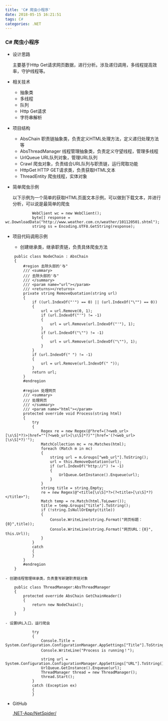 ```yaml
---
title: 'C# 爬虫小程序'
date: 2018-05-15 16:21:51
tags: C# 
categories: .NET
---
```


### C# 爬虫小程序

- 设计思路

	主要基于Http Get请求网页数据，进行分析。涉及递归调用，多线程提高效率，守护线程等。

- 相关技术

	- 抽象类
	- 多线程 
	- 队列
	- Http Get请求
	- 字符串解析
- 项目结构

	- AbsChain 职责链抽象类，负责定义HTML处理方法，定义递归处理方法等
	- AbsThreadManager 线程管理抽象类，负责定义守望线程，管理多线程
	- UrlQueue URL队列对象，管理URL队列
	- Crawl 爬虫对象，负责结合URL队列与职责链，运行爬取功能
	- HttpGet HTTP GET请求类，负责获取HTML文本
	- ThreadEntity 爬虫线程，实体对象

- 简单爬虫示例

	以下示例为一个简单的获取HTML页面文本示例，可以做到下载文本，并进行分析，可以说是最简单的爬虫

```
            WebClient wc = new WebClient();
            byte[] response = wc.DownloadData("http://www.weather.com.cn/weather/101120501.shtml");
            string ss = Encoding.UTF8.GetString(response);
```

- 项目代码调用示例

	- 创建继承类，继承职责链，负责具体爬虫方法


```
    public class NodeChain : AbsChain
    {
        #region 去除头部的'与"
        /// <summary>
        /// 去除头部的'与"
        /// </summary>
        /// <param name="url"></param>
        /// <returns></returns>
        private string RemoveQuotation(string url)
        {
            if ((url.IndexOf("'") == 0) || (url.IndexOf("\"") == 0))
            {
                url = url.Remove(0, 1);
                if (url.IndexOf("'") != -1)
                {
                    url = url.Remove(url.IndexOf("'"), 1);
                }
                if (url.IndexOf("\"") != -1)
                {
                    url = url.Remove(url.IndexOf("\""), 1);
                }
            }
            if (url.IndexOf(" ") != -1)
            {
                url = url.Remove(url.IndexOf(" "));
            }
            return url;
        }
        #endregion

        #region 处理网页
        /// <summary>
        /// 处理网页
        /// </summary>
        /// <param name="html"></param>
        protected override void Process(string html)
        {
            try
            {
                Regex re = new Regex(@"href=(?<web_url>[\s\S]*?)>|href=""(?<web_url>[\s\S]*?)""|href='(?<web_url>[\s\S]*?)'");
                MatchCollection mc = re.Matches(html);
                foreach (Match m in mc)
                {
                    string url = m.Groups["web_url"].ToString();
                    url = this.RemoveQuotation(url);
                    if (url.IndexOf("http://") != -1)
                    {
                        UrlQueue.GetInstance().Enqueue(url);
                    }
                }
                string title = string.Empty;
                re = new Regex(@"<title[\s\S]*?>(?<title>[\s\S]*?)</title>");
                Match temp = re.Match(html.ToLower());
                title = temp.Groups["title"].ToString();
                if (!string.IsNullOrEmpty(title))
                {
                    Console.WriteLine(string.Format("网页标题：{0}",title));
                    Console.WriteLine(string.Format("网页URL：{0}", this.Url));
                }
            }
            catch
            {
            }
        }
        #endregion
    }
```

	- 创建线程管理继承类，负责重写新建职责链对象

```
    public class ThreadManager:AbsThreadManager
    {
        protected override AbsChain GetChainHeader()
        {
            return new NodeChain();
        }
    }
```

	- 设置URL入口，运行爬虫

```
            try
            {
                Console.Title = System.Configuration.ConfigurationManager.AppSettings["Title"].ToString();
                Console.WriteLine("Process is running！");
                
                string url = System.Configuration.ConfigurationManager.AppSettings["URL"].ToString();
                UrlQueue.GetInstance().Enqueue(url);
                ThreadManager thread = new ThreadManager();
                thread.Start();
            }
            catch (Exception ex)
            {
            }
```

- GitHub

	[.NET-App/NetSpider/](https://github.com/BMBH/.NET-App/tree/master/NetSpider)
